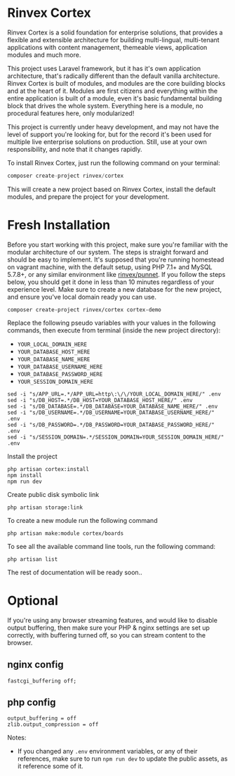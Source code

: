 # Rinvex Cortex

Rinvex Cortex is a solid foundation for enterprise solutions, that provides a flexible and extensible architecture for building multi-lingual, multi-tenant applications with content management, themeable views, application modules and much more.

This project uses Laravel framework, but it has it's own application architecture, that's radically different than the default vanilla architecture. Rinvex Cortex is built of modules, and modules are the core building blocks and at the heart of it. Modules are first citizens and everything within the entire application is built of a module, even it's basic fundamental building block that drives the whole system. Everything here is a module, no procedural features here, only modularized!

This project is currently under heavy development, and may not have the level of support you're looking for, but for the record it's been used for multiple live enterprise solutions on production. Still, use at your own responsibility, and note that it changes rapidly.

To install Rinvex Cortex, just run the following command on your terminal:
```php
composer create-project rinvex/cortex
```

This will create a new project based on Rinvex Cortex, install the default modules, and prepare the project for your development.


# Fresh Installation

Before you start working with this project, make sure you're familiar with the modular architecture of our system. The steps is straight forward and should be easy to implement.
It's supposed that you're running homestead on vagrant machine, with the default setup, using PHP 7.1+ and MySQL 5.7.8+, or any similar environment like [rinvex/punnet](https://github.com/rinvex/punnet).
If you follow the steps below, you should get it done in less than 10 minutes regardless of your experience level.
Make sure to create a new database for the new project, and ensure you've local domain ready you can use.

```
composer create-project rinvex/cortex cortex-demo
```

Replace the following pseudo variables with your values in the following commands, then execute from terminal (inside the new project directory):

- `YOUR_LOCAL_DOMAIN_HERE`
- `YOUR_DATABASE_HOST_HERE`
- `YOUR_DATABASE_NAME_HERE`
- `YOUR_DATABASE_USERNAME_HERE`
- `YOUR_DATABASE_PASSWORD_HERE`
- `YOUR_SESSION_DOMAIN_HERE`

```
sed -i "s/APP_URL=.*/APP_URL=http\:\/\/YOUR_LOCAL_DOMAIN_HERE/" .env
sed -i "s/DB_HOST=.*/DB_HOST=YOUR_DATABASE_HOST_HERE/" .env
sed -i "s/DB_DATABASE=.*/DB_DATABASE=YOUR_DATABASE_NAME_HERE/" .env
sed -i "s/DB_USERNAME=.*/DB_USERNAME=YOUR_DATABASE_USERNAME_HERE/" .env
sed -i "s/DB_PASSWORD=.*/DB_PASSWORD=YOUR_DATABASE_PASSWORD_HERE/" .env
sed -i "s/SESSION_DOMAIN=.*/SESSION_DOMAIN=YOUR_SESSION_DOMAIN_HERE/" .env
```

Install the project

```
php artisan cortex:install
npm install
npm run dev
```

Create public disk symbolic link

```
php artisan storage:link
```

To create a new module run the following command

```
php artisan make:module cortex/boards
```

To see all the available command line tools, run the following command:

```
php artisan list
```

The rest of documentation will be ready soon..

# Optional

If you're using any browser streaming features, and would like to disable output buffering, then make sure your PHP & nginx settings are set up correctly, with buffering turned off, so you can stream content to the browser.

## nginx config
```
fastcgi_buffering off;
```

## php config
```
output_buffering = off
zlib.output_compression = off
```

Notes:
- If you changed any `.env` environment variables, or any of their references, make sure to run `npm run dev` to update the public assets, as it reference some of it.
